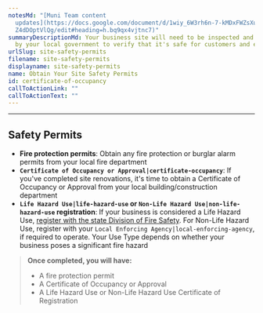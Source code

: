 ```yaml
---
notesMd: "[Muni Team content
  updates](https://docs.google.com/document/d/1wiy_6W3rh6n-7-kMDxFWZsXuY1y-0ib4\
  Z4dDOptVlQg/edit#heading=h.bq9qx4vjtnc7)"
summaryDescriptionMd: Your business site will need to be inspected and approved
  by your local government to verify that it's safe for customers and employees.
urlSlug: site-safety-permits
filename: site-safety-permits
displayname: site-safety-permits
name: Obtain Your Site Safety Permits
id: certificate-of-occupancy
callToActionLink: ""
callToActionText: ""
---
```

___

## Safety Permits

- **Fire protection permits**: Obtain any fire protection or burglar alarm permits from your local fire department
- **`Certificate of Occupancy or Approval|certificate-occupancy`**: If you've completed site renovations, it's time to obtain a Certificate of Occupancy or Approval from your local building/construction department
- **`Life Hazard Use|life-hazard-use` or `Non-Life Hazard Use|non-life-hazard-use` registration**: If your business is considered a Life Hazard Use, [register with the state Division of Fire Safety](https://firesolutions.dca.nj.gov/). For Non-Life Hazard Use, register with your `Local Enforcing Agency|local-enforcing-agency`, if required to operate. Your Use Type depends on whether your business poses a significant fire hazard

> **Once completed, you will have:**
>
> - A fire protection permit
> - A Certificate of Occupancy or Approval
> - A Life Hazard Use or Non-Life Hazard Use Certificate of Registration
